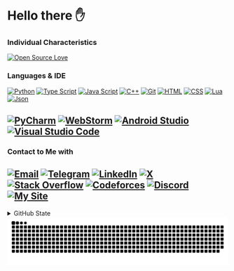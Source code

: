 # Hello there ✋
### Individual Characteristics
[![Open Source Love](https://badges.frapsoft.com/os/v1/open-source.svg?v=103)](#)

### Languages & IDE
[![Python](https://img.shields.io/badge/Python-yellow?logo=python&logoColor=white)](https://www.python.org/)
[![Type Script](https://img.shields.io/badge/Type_Script-110079?logo=typescript&logoColor=white)](https://www.typescriptlang.org/)
[![Java Script](https://img.shields.io/badge/Java_Script-black?logo=javascript&logoColor=white)](https://www.javascript.com/)
[![C++](https://img.shields.io/badge/C++-green?logo=cplusplus&logoColor=white)](https://cplusplus.com/)
[![Git](https://img.shields.io/badge/Git-red?logo=git&logoColor=white)](https://git-scm.com/)
[![HTML](https://img.shields.io/badge/HTML-orange?logo=html5&logoColor=white)](https://html.com/)
[![CSS](https://img.shields.io/badge/CSS-blue?logo=css3&logoColor=white)](https://en.wikipedia.org/wiki/CSS)
[![Lua](https://img.shields.io/badge/Lua-red?logo=lua&logoColor=white)](https://lua.com/)
[![Json](https://img.shields.io/badge/Json-brown?logo=json&logoColor=white)](https://json.com/)

[![PyCharm](https://img.shields.io/badge/PyCharm-black?logo=PyCharm&logoColor=white)](https://www.jetbrains.com/pycharm/)
[![WebStorm](https://img.shields.io/badge/WebStorm-green?logo=webstorm&logoColor=white)](https://www.jetbrains.com/webstorm/)
[![Android Studio](https://img.shields.io/badge/Android_Studio-red?logo=AndroidStudio)](https://developer.android.com/studio)
[![Visual Studio Code](https://img.shields.io/badge/VSCode-blue?logo=VisualStudioCode&logoColor=white)](https://code.visualstudio.com/)
-
### Contact to Me with
[![Email](https://img.shields.io/badge/Email-info@kian--ahmadian.ir-blue?logo=Gmail&logoColor=EA4335)](mailto:info@kian-ahmadian.ir)
[![Telegram](https://img.shields.io/badge/Telegram-@kian__ahmadian-blue?logo=Telegram&logoColor=26A5E4)](https://t.me/kian_ahmadian)
[![LinkedIn](https://img.shields.io/badge/LinkedIn-in/kian--ahmadian-blue?logo=LinkedIn&logoColor=0A66C2)](https://www.linkedin.com/in/kian-ahmadian/)
[![X](https://img.shields.io/badge/_-@kian__ahmadian-blue?logo=x&logoColor=E7E6DD)](https://www.X.com/kian_ahmadian/)
[![Stack Overflow](https://img.shields.io/badge/StackOverflow-users/15463651-blue?logo=StackOverflow&logoColor=F58025)](https://stackoverflow.com/users/15463651/kian-ahmadian)
[![Codeforces](https://img.shields.io/badge/Codeforces-kian__ahmadian-blue?logo=Codeforces&logoColor=1F8ACB)](https://codeforces.com/profile/kian_ahmadian)
[![Discord](https://img.shields.io/badge/Discord-@kian__ahmadian-blue?logo=Discord&logoColor=5865F2)](https://www.discord.com/users/684748470799958033)
[![My Site](https://img.shields.io/badge/My_site-kian--ahmadian.ir-blue?logo=GitHub&logoColor=white)](https://kian-ahmadian.ir)
-
<details><summary>GitHub State</summary>
<br/>
<div align='center'>
  <a href="https://github.com/kian-ahmadian"><img alt="Kian Ahmadian's GitHub state" src="https://github-readme-activity-graph.vercel.app/graph?username=kian-ahmadian&bg_color=262312&color=4ddbff&line=04f6a5&point=ff0000&area=true&hide_border=false&radius=16)" height="300px"></a>
</details>

<picture>
  <source media="(prefers-color-scheme: dark)" srcset="https://raw.githubusercontent.com/kian-ahmadian/kian-ahmadian/output/github-contribution-grid-snake-dark.svg">
  <source media="(prefers-color-scheme: light)" srcset="https://raw.githubusercontent.com/kian-ahmadian/kian-ahmadian/output/github-contribution-grid-snake.svg">
  <img alt="Kian Ahmadian contribution" src="https://raw.githubusercontent.com/kian-ahmadian/kian-ahmadian/output/github-contribution-grid-snake.svg">
</picture>
